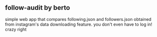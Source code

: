 ## follow-audit by berto
simple web app that compares following.json and followers.json obtained from instagram's data downloading feature. you don't even have to log in! crazy right
